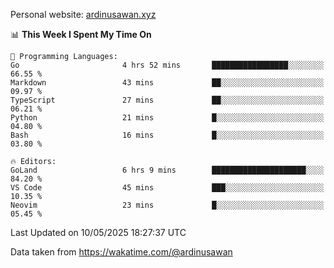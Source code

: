 Personal website: [ardinusawan.xyz](https://ardinusawan.xyz)

<!--START_SECTION:waka-->
📊 **This Week I Spent My Time On** 

```text
💬 Programming Languages: 
Go                       4 hrs 52 mins       █████████████████░░░░░░░░   66.55 % 
Markdown                 43 mins             ██░░░░░░░░░░░░░░░░░░░░░░░   09.97 % 
TypeScript               27 mins             ██░░░░░░░░░░░░░░░░░░░░░░░   06.21 % 
Python                   21 mins             █░░░░░░░░░░░░░░░░░░░░░░░░   04.80 % 
Bash                     16 mins             █░░░░░░░░░░░░░░░░░░░░░░░░   03.80 % 

🔥 Editors: 
GoLand                   6 hrs 9 mins        █████████████████████░░░░   84.20 % 
VS Code                  45 mins             ███░░░░░░░░░░░░░░░░░░░░░░   10.35 % 
Neovim                   23 mins             █░░░░░░░░░░░░░░░░░░░░░░░░   05.45 % 
```


 Last Updated on 10/05/2025 18:27:37 UTC
<!--END_SECTION:waka-->
Data taken from https://wakatime.com/@ardinusawan
